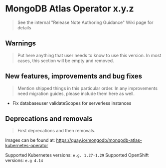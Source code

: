 # MongoDB Atlas Operator x.y.z

> See the internal "Release Note Authoring Guidance" Wiki page for details

## Warnings

> Put here anything that user needs to know to use this version. In most cases, this section will be empty and removed.

## New features, improvements and bug fixes

> Mention shipped things in this particular order. In any improvements need migration guides, please include them here as well.

* Fix databaseuser validateScopes for serverless instances

## Deprecations and removals

> First deprecations and then removals.

Images can be found at: https://quay.io/mongodb/mongodb-atlas-kubernetes-operator

Supported Kubernetes versions: `e.g. 1.27-1.29`
Supported OpenShift versions: `e.g 4.14`
